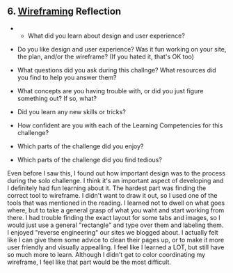 ## 6. [Wireframing](6_wireframing/readme.md) Reflection

* * What did you learn about design and user experience? 
* Do you like design and user experience? Was it fun working on your site, the plan, and/or the wireframe? (If you hated it, that's OK too)

* What questions did you ask during this challnge? What resources did you find to help you answer them?  
* What concepts are you having trouble with, or did you just figure something out? If so, what?  
* Did you learn any new skills or tricks?
* How confident are you with each of the Learning Competencies for this challenge? 
* Which parts of the challenge did you enjoy?
* Which parts of the challenge did you find tedious?

<!-- Add your reflection here. Remove the comment markers -->

Even before I saw this, I found out how important design was to the process during the solo challenge. I think it's an important aspect of developing and I definitely had fun learning about it. The hardest part was finding the correct tool to wireframe. I didn't want to draw it out, so I used one of the tools that was mentioned in the reading. I learned not to dwell on what goes where, but to take a general grasp of what you waht and start working from there. 
I had trouble finding the exact layout for some tabs and images, so I would just use a general "rectangle" and type over them and labeling them. I enjoyed "reverse engineering" our sites we blogged about. I actually felt like I can give them some advice to clean their pages up, or to make it more user friendly and visually appealling. I feel like I learned a LOT, but still have so much more to learn. Although I didn't get to color coordinating my wireframe, I feel like that part would be the most difficult.